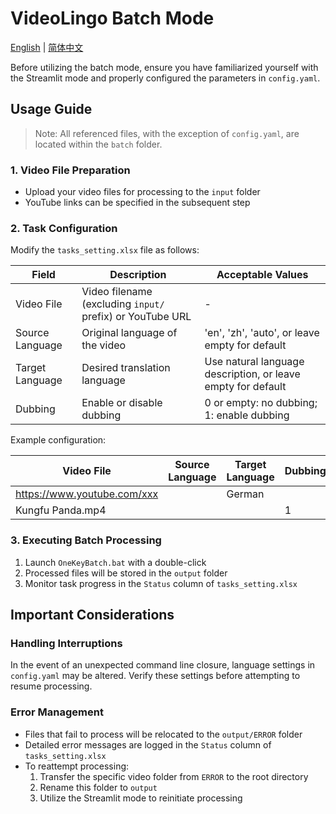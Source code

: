 # VideoLingo Batch Mode

[English](./README.md) | [简体中文](./README.zh.md)

Before utilizing the batch mode, ensure you have familiarized yourself with the Streamlit mode and properly configured the parameters in `config.yaml`.

## Usage Guide

> Note: All referenced files, with the exception of `config.yaml`, are located within the `batch` folder.

### 1. Video File Preparation

- Upload your video files for processing to the `input` folder
- YouTube links can be specified in the subsequent step

### 2. Task Configuration

Modify the `tasks_setting.xlsx` file as follows:

| Field | Description | Acceptable Values |
|-------|-------------|-------------------|
| Video File | Video filename (excluding `input/` prefix) or YouTube URL | - |
| Source Language | Original language of the video | 'en', 'zh', 'auto', or leave empty for default |
| Target Language | Desired translation language | Use natural language description, or leave empty for default |
| Dubbing | Enable or disable dubbing | 0 or empty: no dubbing; 1: enable dubbing |

Example configuration:

| Video File | Source Language | Target Language | Dubbing |
|------------|-----------------|-----------------|---------|
| https://www.youtube.com/xxx | | German | |
| Kungfu Panda.mp4 | |  | 1 |

### 3. Executing Batch Processing

1. Launch `OneKeyBatch.bat` with a double-click
2. Processed files will be stored in the `output` folder
3. Monitor task progress in the `Status` column of `tasks_setting.xlsx`

## Important Considerations

### Handling Interruptions

In the event of an unexpected command line closure, language settings in `config.yaml` may be altered. Verify these settings before attempting to resume processing.

### Error Management

- Files that fail to process will be relocated to the `output/ERROR` folder
- Detailed error messages are logged in the `Status` column of `tasks_setting.xlsx`
- To reattempt processing:
  1. Transfer the specific video folder from `ERROR` to the root directory
  2. Rename this folder to `output`
  3. Utilize the Streamlit mode to reinitiate processing
